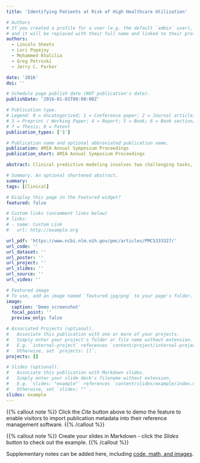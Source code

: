 ```yaml
---
title: 'Identifying Patients at Risk of High Healthcare Utilization'

# Authors
# If you created a profile for a user (e.g. the default `admin` user), write the username (folder name) here
# and it will be replaced with their full name and linked to their profile.
authors:
  - Lincoln Sheets
  - Lori Popejoy
  - Mohammed Khalilia
  - Greg Petroski
  - Jerry C. Parker

date: '2016'
doi: ''

# Schedule page publish date (NOT publication's date).
publishDate: '2016-01-01T00:00:00Z'

# Publication type.
# Legend: 0 = Uncategorized; 1 = Conference paper; 2 = Journal article;
# 3 = Preprint / Working Paper; 4 = Report; 5 = Book; 6 = Book section;
# 7 = Thesis; 8 = Patent
publication_types: ['1']

# Publication name and optional abbreviated publication name.
publication: AMIA Annual Symposium Proceedings
publication_short: AMIA Annual Symposium Proceedings

abstract: Clinical predictive modeling involves two challenging tasks, model development and model deployment. In this paper we demonstrate a software architecture for developing and deploying clinical predictive models using web services via the Health Level 7 (HL7) Fast Healthcare Interoperability Resources (FHIR) standard. The services enable model development using electronic health records (EHRs) stored in OMOP CDM databases and model deployment for scoring individual patients through FHIR resources. The MIMIC2 ICU dataset and a synthetic outpatient dataset were transformed into OMOP CDM databases for predictive model development. The resulting predictive models are deployed as FHIR resources, which receive requests of patient information, perform prediction against the deployed predictive model and respond with prediction scores. To assess the practicality of this approach we evaluated the response and prediction time of the FHIR modeling web services. We found the system to be reasonably fast with one second total response time per patient prediction.

# Summary. An optional shortened abstract.
summary: 
tags: [Clinical]

# Display this page in the Featured widget?
featured: false

# Custom links (uncomment lines below)
# links:
# - name: Custom Link
#   url: http://example.org

url_pdf: 'https://www.ncbi.nlm.nih.gov/pmc/articles/PMC5333327/'
url_code: ''
url_dataset: ''
url_poster: ''
url_project: ''
url_slides: ''
url_source: ''
url_video: ''

# Featured image
# To use, add an image named `featured.jpg/png` to your page's folder.
image:
  caption: 'Demo screenshot'
  focal_point: ''
  preview_only: false

# Associated Projects (optional).
#   Associate this publication with one or more of your projects.
#   Simply enter your project's folder or file name without extension.
#   E.g. `internal-project` references `content/project/internal-project/index.md`.
#   Otherwise, set `projects: []`.
projects: []

# Slides (optional).
#   Associate this publication with Markdown slides.
#   Simply enter your slide deck's filename without extension.
#   E.g. `slides: "example"` references `content/slides/example/index.md`.
#   Otherwise, set `slides: ""`.
slides: example
---
```


{{% callout note %}}
Click the _Cite_ button above to demo the feature to enable visitors to import publication metadata into their reference management software.
{{% /callout %}}

{{% callout note %}}
Create your slides in Markdown - click the _Slides_ button to check out the example.
{{% /callout %}}

Supplementary notes can be added here, including [code, math, and images](https://wowchemy.com/docs/writing-markdown-latex/).
